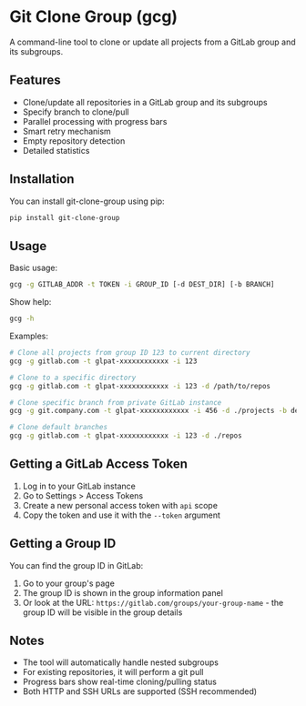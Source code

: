 # Git Clone Group (gcg)

A command-line tool to clone or update all projects from a GitLab group and its subgroups.

## Features

- Clone/update all repositories in a GitLab group and its subgroups
- Specify branch to clone/pull
- Parallel processing with progress bars
- Smart retry mechanism
- Empty repository detection
- Detailed statistics

## Installation

You can install git-clone-group using pip:

```bash
pip install git-clone-group
```

## Usage

Basic usage:

```bash
gcg -g GITLAB_ADDR -t TOKEN -i GROUP_ID [-d DEST_DIR] [-b BRANCH]
```

Show help:

```bash
gcg -h
```

Examples:

```bash
# Clone all projects from group ID 123 to current directory
gcg -g gitlab.com -t glpat-xxxxxxxxxxxx -i 123

# Clone to a specific directory
gcg -g gitlab.com -t glpat-xxxxxxxxxxxx -i 123 -d /path/to/repos

# Clone specific branch from private GitLab instance
gcg -g git.company.com -t glpat-xxxxxxxxxxxx -i 456 -d ./projects -b develop

# Clone default branches
gcg -g gitlab.com -t glpat-xxxxxxxxxxxx -i 123 -d ./repos
```

## Getting a GitLab Access Token

1. Log in to your GitLab instance
2. Go to Settings > Access Tokens
3. Create a new personal access token with `api` scope
4. Copy the token and use it with the `--token` argument

## Getting a Group ID

You can find the group ID in GitLab:

1. Go to your group's page
2. The group ID is shown in the group information panel
3. Or look at the URL: `https://gitlab.com/groups/your-group-name` - the group ID will be visible in the group details

## Notes

- The tool will automatically handle nested subgroups
- For existing repositories, it will perform a git pull
- Progress bars show real-time cloning/pulling status
- Both HTTP and SSH URLs are supported (SSH recommended)
